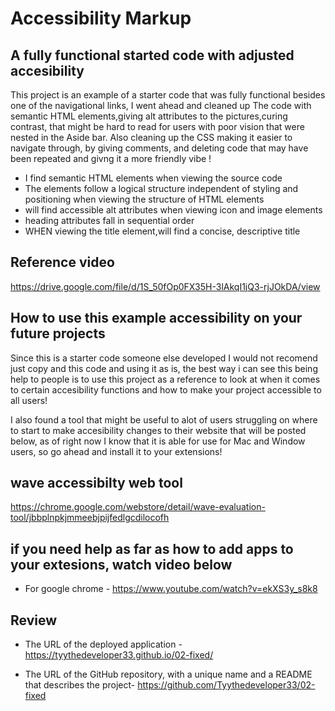 # Accessibility Markup

## A fully functional started code with adjusted accesibility

This project is an example of a starter code that was  fully  functional besides one of the navigational links, I went ahead and cleaned up The code with semantic HTML elements,giving alt attributes to the pictures,curing contrast, that might be hard to read for users with poor vision  that were nested in the Aside bar. Also cleaning up the CSS making it easier to navigate through, by giving comments, and deleting code that may have been repeated and givng it a more friendly vibe !

* I find semantic HTML elements when viewing the source code
* The elements follow a logical structure independent of styling and positioning when viewing the structure of HTML elements
* will find accessible alt attributes when viewing icon and image elements
* heading attributes fall in sequential order
* WHEN viewing the title element,will find a concise, descriptive title

## Reference video
https://drive.google.com/file/d/1S_50fOp0FX35H-3lAkqI1jQ3-rjJOkDA/view

## How to use this example accessibility on your future projects
Since this is a starter code someone else developed I would not recomend  just copy and this code and using it as is, the best way i can see this being help to people is to use this project as a reference to look at when it comes to certain accesibility functions and how to make your project accessible to all users!

I also found a tool that might be useful to alot of users struggling on where to start to make accesibility changes to their website that will be posted below, as of right now I know that it is able for use for Mac and Window users, so go ahead and install it to your extensions!
## wave accessibilty web tool
https://chrome.google.com/webstore/detail/wave-evaluation-tool/jbbplnpkjmmeebjpijfedlgcdilocofh
## if you need help as far as how to add apps to your extesions, watch video below
* For google chrome - https://www.youtube.com/watch?v=ekXS3y_s8k8
 
## Review

* The URL of the deployed application -https://tyythedeveloper33.github.io/02-fixed/ 

* The URL of the GitHub repository, with a unique name and a README that describes the project- 
https://github.com/Tyythedeveloper33/02-fixed 


